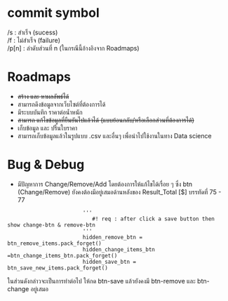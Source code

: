 # commit symbol
/s : สำเร็จ (sucess) <br>
/f : ไม่สำเร็จ (failure)<br>
/p[n] : ลำดับส่วนที่ n (ในกรณีนี้อ้างอิงจาก Roadmaps)<br>
# Roadmaps
- ~~สร้าง และ หาผลลัพธ์ได้~~
- สามารถดึงข้อมูลจากเว็บไซต์ที่ต้องการได้ 
- มีระบบบันทึก ราคาต่อน้ำหนัก
- ~~สามารถ แก้ไขข้อมูลที่ยืนยันไปแล้วได้ (แบบย้อนกลับ/หรือเลือกส่วนที่ต้องการได้)~~
- เก็บข้อมูล และ ปริ้นใบราคา
- สามารถเก็บข้อมูลแล้วในรูปแบบ .csv และอื่นๆ เพื่อนำไปใช้งานในทาง Data science
# Bug & Debug
- มีปัญหาการ Change/Remove/Add โดยต้องการให้แก้ไขได้เรื่อย ๆ ซึ่ง btn (Change/Remove) ยังคงต้องมีอยู่เสมอด้านหลังของ Result_Total  [$] บรรทัดที่ 75 - 77
``` 
                        '''
                           #! req : after click a save button then show change-btn & remove-btn  
                        '''
                        hidden_remove_btn = btn_remove_items.pack_forget() 
                        hidden_change_items_btn =btn_change_items_btn.pack_forget()
                        hidden_save_btn = btn_save_new_items.pack_forget()
```
ในส่วนดังกล่าวจะเป็นการทำต่อไป ให้กด btn-save แล้วยังคงมี btn-remove และ btn-change อยู่เสมอ
